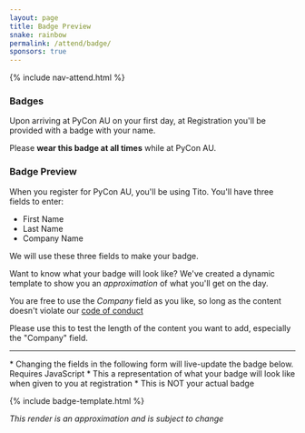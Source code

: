 ```yaml
---
layout: page
title: Badge Preview
snake: rainbow
permalink: /attend/badge/
sponsors: true
---
```

{% include nav-attend.html %}

### Badges

Upon arriving at PyCon AU on your first day, at Registration you'll be provided with a badge with your name. 

Please **wear this badge at all times** while at PyCon AU.

### Badge Preview

When you register for PyCon AU, you'll be using Tito. You'll have three fields to enter: 
 * First Name
 * Last Name
 * Company Name

We will use these three fields to make your badge. 

Want to know what your badge will look like? We've created a dynamic template to show you an *approximation* of what you'll get on the day.

You are free to use the *Company* field as you like, so long as the content doesn't violate our [code of conduct](/conduct) 

Please use this to test the length of the content you want to add, especially the "Company" field. 

<hr>
* Changing the fields in the following form will live-update the badge below. Requires JavaScript
* This a representation of what your badge will look like when given to you at registration
* This is NOT your actual badge

{% include badge-template.html %}

*This render is an approximation and is subject to change*

